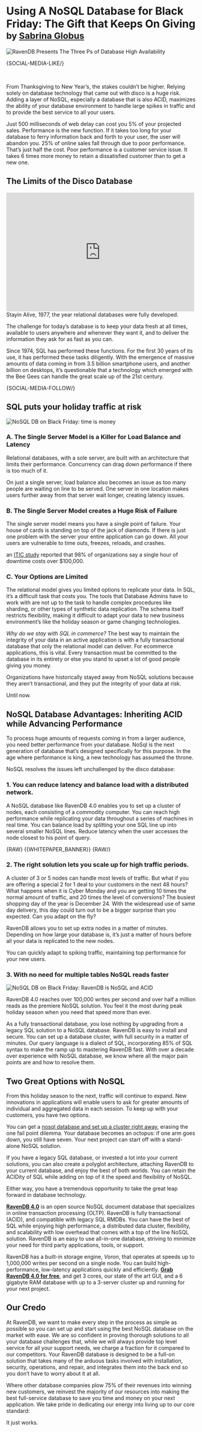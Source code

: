 # Using A NoSQL Database for Black Friday: The Gift that Keeps On Giving <br/><small>by <a href="https://www.linkedin.com/in/sabrina-globus-3609ba34/">Sabrina Globus</a></small>

![RavenDB Presents The Three Ps of Database High Availability](images/nosql-database-on-black-friday-ravendb-document-database.jpg)

{SOCIAL-MEDIA-LIKE/}

<br/>

From Thanksgiving to New Year’s, the stakes couldn’t be higher. Relying solely on database technology that came out with disco is a huge risk. Adding a layer of NoSQL, especially a database that is also ACID, maximizes the ability of your database environment to handle large spikes in traffic and to provide the best service to all your users. 

Just 500 milliseconds of web delay can cost you 5% of your projected sales. Performance is the new function. If it takes too long for your database to ferry information back and forth to your user, the user will abandon you. 25% of online sales fall through due to poor performance. That’s just half the cost. Poor performance is a customer service issue. It takes 6 times more money to retain a dissatisfied customer than to get a new one.

## The Limits of the Disco Database

<div class="flex-v pull-right margin-left">
    <iframe width="500" height="315" src="https://www.youtube.com/embed/I_izvAbhExY" frameborder="0" allowfullscreen></iframe>
    <div class="caption">Stayin Alive, 1977, the year relational databases were fully developed.</div>
</div>

The challenge for today’s database is to keep your data fresh at all times, available to users anywhere and whenever they want it, and to deliver the information they ask for as fast as you can. 

Since 1974, SQL has performed these functions. For the first 30 years of its use, it has performed these tasks diligently. With the emergence of massive amounts of data coming in from 3.5 billion smartphone users, and another billion on desktops, it’s questionable that a technology which emerged with the Bee Gees can handle the great scale up of the 21st century. 

{SOCIAL-MEDIA-FOLLOW/}

## SQL puts your holiday traffic at risk

<img class="floating-right" alt="NoSQL DB on Black Friday: time is money" src="images/time-is-money.jpg" />

### A. The Single Server Model is a Killer for Load Balance and Latency

Relational databases, with a sole server, are built with an architecture that limits their performance.  Concurrency can drag down performance if there is too much of it. 

On just a single server, load balance also becomes an issue as too many people are waiting on line to be served. One server in one location makes users further away from that server wait longer, creating latency issues. 

### B. The Single Server Model creates a Huge Risk of Failure

The single server model means you have a single point of failure. Your house of cards is standing on top of the jack of diamonds. If there is just one problem with the server your entire application can go down. All your users are vulnerable to time outs, freezes, reloads, and crashes. 

an [ITIC study](http://itic-corp.com/blog/2016/08/cost-of-hourly-downtime-soars-81-of-enterprises-say-it-exceeds-300k-on-average/) reported that 98% of organizations say a single hour of downtime costs over $100,000.

### C. Your Options are Limited

The relational model gives you limited options to replicate your data. In SQL, it’s a difficult task that costs you. The tools that Database Admins have to work with are not up to the task to handle complex procedures like sharding, or other types of synthetic data replication. The schema itself restricts flexibility, making it difficult to adapt your data to new business environment’s like the holiday season or game changing technologies. 

*Why do we stay with SQL in commerce?* The best way to maintain the integrity of your data in an active application is with a fully transactional database that only the relational model can deliver. For ecommerce applications, this is vital. Every transaction must be committed to the database in its entirety or else you stand to upset a lot of good people giving you money.

Organizations have historically stayed away from NoSQL solutions because they aren’t transactional, and they put the integrity of your data at risk. 

Until now.

## NoSQL Database Advantages: Inheriting ACID while Advancing Performance

To process huge amounts of requests coming in from a larger audience, you need better performance from your database. NoSql is the next generation of database that’s designed specifically for this purpose. In the age where performance is king, a new technology has assumed the throne. 

NoSQL resolves the issues left unchallenged by the disco database:

### 1. You can reduce latency and balance load with a distributed network.

A NoSQL database like RavenDB  4.0 enables you to set up a cluster of nodes, each consisting of a commodity computer. You can reach high performance while replicating your data throughout a series of machines in real time. You can balance load by splitting your one SQL line up into several smaller NoSQL lines. Reduce latency when the user accesses the node closest to his point of query. 

{RAW}
{{WHITEPAPER_BANNER}}
{RAW/}

### 2. The right solution lets you scale up for high traffic periods. 

A cluster of 3 or 5 nodes can handle most levels of traffic. But what if you are offering a special 2 for 1 deal to your customers in the next 48 hours? What happens when it is Cyber Monday and you are getting 10 times the normal amount of traffic, and 20 times the level of conversions? The busiest shopping day of the year is December 24. With the widespread use of same day delivery, this day could turn out to be a bigger surprise than you expected. Can you adapt on the fly?

RavenDB allows you to set up extra nodes in a matter of minutes. Depending on how large your database is, it’s just a matter of hours before all your data is replicated to the new nodes. 

You can quickly adapt to spiking traffic, maintaining top performance for your new users. 

### 3. With no need for multiple tables NoSQL reads faster

<img class="floating-left" alt="NoSQL DB on Black Friday: RavenDB is NoSQL and ACID" src="images/enjoy-the-data.jpg" />

RavenDB 4.0 reaches over 100,000 writes per second and over half a million reads as the premiere NoSQL solution. You feel it the most during peak holiday season when you need that speed more than ever. 

As a fully transactional database, you lose nothing by upgrading from a legacy SQL solution to a NoSQL database. RavenDB is easy to install and secure. You can set up a database cluster, with full security in a matter of minutes. Our query language is a dialect of SQL, incorporating 85% of SQL syntax to make the ramp up to mastering RavenDB fast. With over a decade over experience with NoSQL database, we know where all the major pain points are and how to resolve them. 

## Two Great Options with NoSQL

From this holiday season to the next, traffic will continue to expand. New innovations in applications will enable users to ask for greater amounts of individual and aggregated data in each session. To keep up with your customers, you have two options. 

You can get a [nosql database and set up a cluster right away](https://ravendb.net/free), erasing the one fail point dilemma. Your database becomes an octopus: if one arm goes down, you still have seven. Your next project can start off with a stand-alone NoSQL solution.

If you have a legacy SQL database, or invested a lot into your current solutions, you can also create a polyglot architecture, attaching RavenDB to your current database, and enjoy the best of both worlds. You can retain the ACIDity of SQL while adding on top of it the speed and flexibility of NoSQL. 

Either way, you have a tremendous opportunity to take the great leap forward in database technology. 

<div class="bottom-line">
<p>
    <a href="http://ravendb.net/"><strong>RavenDB 4.0</strong></a> is an open source NoSQL document database that specializes in online transaction processing (OLTP). RavenDB is fully transactional (ACID), and compatible with legacy SQL RMDBs. You can have the best of SQL while enjoying high performance, a distributed data cluster, flexibility, and scalability with low overhead that comes with a top of the line NoSQL solution. RavenDB is an easy to use all-in-one database, striving to minimize your need for third party applications, tools, or support.</p

<p>RavenDB has a built-in storage engine, <em>Voron</em>, that operates at speeds up to 1,000,000 writes per second on a single node. You can build high-performance, low-latency applications quickly and efficiently. <a href="https://ravendb.net/downloads#server/dev"><strong>Grab RavenDB 4.0 for free</strong></a>, and get 3 cores, our state of the art GUI, and a 6 gigabyte RAM database with up to a 3-server cluster up and running for your next project.</p>
</div>

## Our Credo

At RavenDB, we want to make every step in the process as simple as possible so you can set up and start using the best NoSQL database on the market with ease. We are so confident in proving thorough solutions to all your database challenges that, while we will always provide top level service for all your support needs, we charge a fraction for it compared to our competitors. Your RavenDB database is designed to be a full-on solution that takes many of the arduous tasks involved with installation, security, operations, and repair, and integrates them into the back end so you don’t have to worry about it at all. 

Where other database companies plow 75% of their revenues into winning new customers, we reinvest the majority of our resources into making the best full-service database to save you time and money on your next application. We take pride in dedicating our energy into living up to our core standard:

It just works. 
